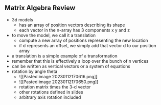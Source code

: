 ## Matrix Algebra Review
- 3d models
	- has an array of position vectors describing its shape
	- each vector in the n-array has 3 components x y and z
- to move the model, we call it a translation
	- compute a new array of positions representing the new location
	- if d represents an offset, we simply add that vector d to our position array
- a translation is a simple example of a transformation
- remember that this is effectively a loop over the bunch of n vertices
- can be written as vertical vectors or a system of equations
- rotation by angle theta
	- ![[Pasted image 20230112170616.png]]
	- ![[Pasted image 20230112170650.png]]
	- rotation matrix times the 3-d vector
	- other rotations defined in slides
	- arbitrary axis rotation included